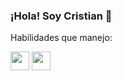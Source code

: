 ### ¡Hola! Soy Cristian 👋

Habilidades que manejo:

<img src="https://cdn-icons-png.flaticon.com/512/5968/5968292.png" style="width:30px;">
<img src="https://upload.wikimedia.org/wikipedia/commons/thumb/6/62/CSS3_logo.svg/800px-CSS3_logo.svg.png" style="width:30px;">

<!--
**cristians-12/cristians-12** is a ✨ _special_ ✨ repository because its `README.md` (this file) appears on your GitHub profile.

Here are some ideas to get you started:

- 🔭 I’m currently working on ...
- 🌱 I’m currently learning ...
- 👯 I’m looking to collaborate on ...
- 🤔 I’m looking for help with ...
- 💬 Ask me about ...
- 📫 How to reach me: ...
- 😄 Pronouns: ...
- ⚡ Fun fact: ...
-->
